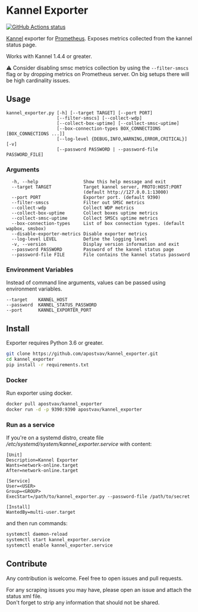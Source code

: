 # Kannel Exporter

<p align="left">
  <a href="https://github.com/apostvav/kannel_exporter"><img alt="GitHub Actions status" src="https://github.com/apostvav/kannel_exporter/workflows/Python%20package/badge.svg"></a>
</p>

[Kannel](http://www.kannel.org) exporter for [Prometheus](https://prometheus.io). Exposes metrics collected from the kannel status page.

Works with Kannel 1.4.4 or greater.

:warning: Consider disabling smsc metrics collection by using the `--filter-smscs` flag or by dropping metrics on Prometheus server. On big setups there will be high cardinality issues.

## Usage
```
kannel_exporter.py [-h] [--target TARGET] [--port PORT]
                   [--filter-smscs] [--collect-wdp]
                   [--collect-box-uptime] [--collect-smsc-uptime]
                   [--box-connection-types BOX_CONNECTIONS [BOX_CONNECTIONS ...]]
                   [--log-level {DEBUG,INFO,WARNING,ERROR,CRITICAL}] [-v]
                   [--password PASSWORD | --password-file PASSWORD_FILE]
```

### Arguments
```
  -h, --help                 Show this help message and exit
  --target TARGET            Target kannel server, PROTO:HOST:PORT
                             (default http://127.0.0.1:13000)
  --port PORT                Exporter port. (default 9390)
  --filter-smscs             Filter out SMSC metrics
  --collect-wdp              Collect WDP metrics
  --collect-box-uptime       Collect boxes uptime metrics
  --collect-smsc-uptime      Collect SMSCs uptime metrics
  --box-connection-types     List of box connection types. (default wapbox, smsbox)
  --disable-exporter-metrics Disable exporter metrics
  --log-level LEVEL          Define the logging level
  -v, --version              Display version information and exit
  --password PASSWORD        Password of the kannel status page
  --password-file FILE       File contains the kannel status password
```

### Environment Variables
Instead of command line arguments, values can be passed using environment variables.
```
--target    KANNEL_HOST
--password  KANNEL_STATUS_PASSWORD
--port      KANNEL_EXPORTER_PORT
```

## Install
Exporter requires Python 3.6 or greater.

```bash
git clone https://github.com/apostvav/kannel_exporter.git
cd kannel_exporter
pip install -r requirements.txt
```

### Docker
Run exporter using docker.
```bash
docker pull apostvav/kannel_exporter
docker run -d -p 9390:9390 apostvav/kannel_exporter
```

### Run as a service
If you're on a systemd distro, create file */etc/systemd/system/kannel_exporter.service* with content:
```
[Unit]
Description=Kannel Exporter
Wants=network-online.target
After=network-online.target

[Service]
User=<USER>
Group=<GROUP>
ExecStart=/path/to/kannel_exporter.py --password-file /path/to/secret

[Install]
WantedBy=multi-user.target
```
and then run commands:
```bash
systemctl daemon-reload
systemctl start kannel_exporter.service
systemctl enable kannel_exporter.service
```

## Contribute
Any contribution is welcome. Feel free to open issues and pull requests.

For any scraping issues you may have, please open an issue and attach the status xml file.<br />
Don't forget to strip any information that should not be shared.
